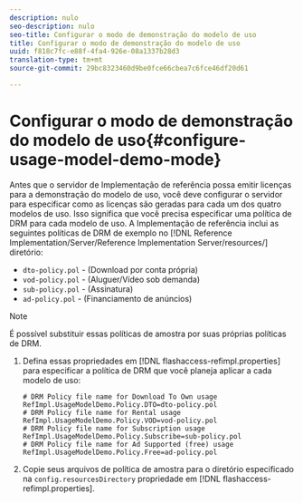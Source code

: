 ```yaml
---
description: nulo
seo-description: nulo
seo-title: Configurar o modo de demonstração do modelo de uso
title: Configurar o modo de demonstração do modelo de uso
uuid: f818c7fc-e88f-4fa4-926e-08a1337b28d3
translation-type: tm+mt
source-git-commit: 29bc8323460d9be0fce66cbea7c6fce46df20d61

---
```



# Configurar o modo de demonstração do modelo de uso{#configure-usage-model-demo-mode}

Antes que o servidor de Implementação de referência possa emitir licenças para a demonstração do modelo de uso, você deve configurar o servidor para especificar como as licenças são geradas para cada um dos quatro modelos de uso. Isso significa que você precisa especificar uma política de DRM para cada modelo de uso. A Implementação de referência inclui as seguintes políticas de DRM de exemplo no [!DNL Reference Implementation/Server/Reference Implementation Server/resources/] diretório:

* `dto-policy.pol` - (Download por conta própria)
* `vod-policy.pol` - (Aluguer/Vídeo sob demanda)
* `sub-policy.pol` - (Assinatura)
* `ad-policy.pol` - (Financiamento de anúncios)

>[!NOTE]
>
>É possível substituir essas políticas de amostra por suas próprias políticas de DRM.

1. Defina essas propriedades em [!DNL flashaccess-refimpl.properties] para especificar a política de DRM que você planeja aplicar a cada modelo de uso:

   ```
   # DRM Policy file name for Download To Own usage 
   RefImpl.UsageModelDemo.Policy.DTO=dto-policy.pol 
   # DRM Policy file name for Rental usage 
   RefImpl.UsageModelDemo.Policy.VOD=vod-policy.pol 
   # DRM Policy file name for Subscription usage 
   RefImpl.UsageModelDemo.Policy.Subscribe=sub-policy.pol 
   # DRM Policy file name for Ad Supported (free) usage 
   RefImpl.UsageModelDemo.Policy.Free=ad-policy.pol
   ```

1. Copie seus arquivos de política de amostra para o diretório especificado na `config.resourcesDirectory` propriedade em [!DNL flashaccess-refimpl.properties].
